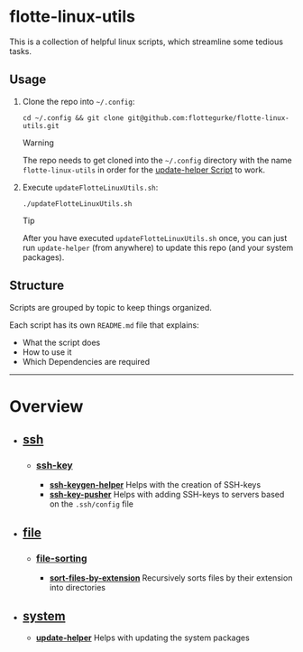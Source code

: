 # flotte-linux-utils
This is a collection of helpful linux scripts, which streamline some tedious tasks.

## Usage
1. Clone the repo into `~/.config`:
    ```shell
    cd ~/.config && git clone git@github.com:flottegurke/flotte-linux-utils.git
    ```
    > [!WARNING]
    > The repo needs to get cloned into the `~/.config` directory with the name `flotte-linux-utils` in order for the [update-helper Script](./system/update-helper/update-helper.sh) to work.
2. Execute `updateFlotteLinuxUtils.sh`:
    ```shell
    ./updateFlotteLinuxUtils.sh
    ```
    > [!TIP]
    > After you have executed `updateFlotteLinuxUtils.sh` once, you can just run `update-helper` (from anywhere) to update this repo (and your system packages). 

## Structure
Scripts are grouped by topic to keep things organized.

Each script has its own `README.md` file that explains:
- What the script does
- How to use it
- Which Dependencies are required

---
# Overview
- ## [ssh](ssh)
    - ### [ssh-key](ssh/ssh-key)
        - **[ssh-keygen-helper](ssh/ssh-key/ssh-keygen-helper)**
          Helps with the creation of SSH-keys
        - **[ssh-key-pusher](ssh/ssh-key/ssh-keypush-helper)**
          Helps with adding SSH-keys to servers based on the `.ssh/config` file
- ## [file](file)
    - ### [file-sorting](file/file-sorting)
        - **[sort-files-by-extension](file/file-sorting/sort-files-by-extension)**
          Recursively sorts files by their extension into directories
- ## [system](system)
    - **[update-helper](system/update-helper)**
        Helps with updating the system packages
